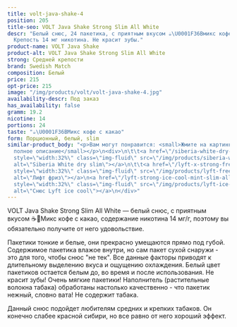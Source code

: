 ```yaml
---
title: volt-java-shake-4
position: 205
title-seo: VOLT Java Shake Strong Slim All White
descr: "Белый снюс, 24 пакетика, с приятным вкусом ☕️\U0001F36Bмикс кофе с какао.
  Крепость 14 мг никотина. Не красит зубы."
product-name: VOLT Java Shake
product-alt: VOLT Java Shake Strong Slim All White
strong: Средней крепости
brand: Swedish Match
composition: Белый
price: 215
opt-price: 215
image: "/img/products/volt/volt-java-shake-4.jpg"
availability-descr: Под заказ
has_availability: false
gramm: 19.2
nicotine: 14
portions: 24
taste: "☕️\U0001F36BМикс кофе с какао"
form: Порционный, белый, slim
similar-product_body: "<p>Вам могут понравится: <small>Жмите на картинки и читайте
  полное описание</small></p>\n<div>\n\t\t<a href=\"/siberia-white-dry-slim\"><img
  style=\"width:32%\" class=\"img-fluid\" src=\"/img/products/siberia-white-dry-slim/siberia-open-and-cryo.jpg\"
  alt=\"Siberia White dry slim\"></a>\n\t\t<a href=\"/lyft-x-strong-freeze-slim-white\"><img
  style=\"width:32%\" class=\"img-fluid\" src=\"/img/products/lyft-freeze/lyft-freeze-open.jpg\"
  alt=\"Лифт фриз\"></a>\n<a href=\"/lyft-strong-ice-cool-mint-slim-all-white\"><img
  style=\"width:32%\" class=\"img-fluid\" src=\"/img/products/lyft-ice-cool-mint/snus-lyft-ice-cool-mint.jpg\"
  alt=\"Снюс Lyft ice cool\"></a>\n</div>"
---
```


VOLT Java Shake Strong Slim All White — белый снюс, с приятным вкусом ☕️🍫Микс кофе с какао,
содержание никотина 14 мг/г, поэтому вы обязательно получите от него удовольствие.

Пакетики тонкие и белые, они прекрасно умещаются прямо под губой. Содержимое пакетика влажое внутри, но сам пакет сухой снаружи - это для того, чтобы снюс "не тек". Все данные факторы приводят к длительному выделению вкуса и ощущению охлаждения. Белый цвет пакетиков остается белым до, во время и после использования. Не красит зубы! Очень мягкие пакетики! Наполнитель (растительные волокна табака) обработаны настолько качественно - что пакетик нежный, словно вата! Не содержит табака.

Данный снюс подойдет любителям средних и крепких табаков. Он конечно слабее красной сибири, но все равно от него хороший эффект.
